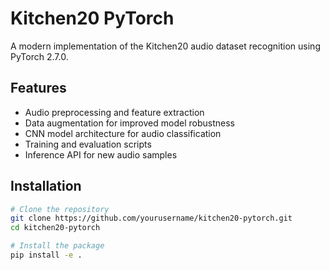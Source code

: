 # Kitchen20 PyTorch

A modern implementation of the Kitchen20 audio dataset recognition using PyTorch 2.7.0.

## Features

- Audio preprocessing and feature extraction
- Data augmentation for improved model robustness
- CNN model architecture for audio classification
- Training and evaluation scripts
- Inference API for new audio samples

## Installation

```bash
# Clone the repository
git clone https://github.com/yourusername/kitchen20-pytorch.git
cd kitchen20-pytorch

# Install the package
pip install -e .
